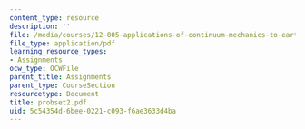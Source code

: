 ```yaml
---
content_type: resource
description: ''
file: /media/courses/12-005-applications-of-continuum-mechanics-to-earth-atmospheric-and-planetary-sciences-spring-2006/5c54354d6bee0221c093f6ae3633d4ba_probset2.pdf
file_type: application/pdf
learning_resource_types:
- Assignments
ocw_type: OCWFile
parent_title: Assignments
parent_type: CourseSection
resourcetype: Document
title: probset2.pdf
uid: 5c54354d-6bee-0221-c093-f6ae3633d4ba
---
```


